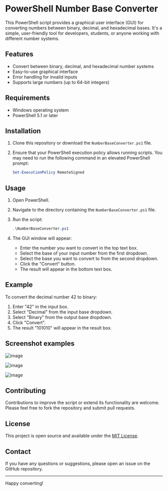 # PowerShell Number Base Converter

This PowerShell script provides a graphical user interface (GUI) for converting numbers between binary, decimal, and hexadecimal bases. It's a simple, user-friendly tool for developers, students, or anyone working with different number systems.

## Features

- Convert between binary, decimal, and hexadecimal number systems
- Easy-to-use graphical interface
- Error handling for invalid inputs
- Supports large numbers (up to 64-bit integers)

## Requirements

- Windows operating system
- PowerShell 5.1 or later

## Installation

1. Clone this repository or download the `NumberBaseConverter.ps1` file.
2. Ensure that your PowerShell execution policy allows running scripts. You may need to run the following command in an elevated PowerShell prompt:

   ```powershell
   Set-ExecutionPolicy RemoteSigned
   ```

## Usage

1. Open PowerShell.
2. Navigate to the directory containing the `NumberBaseConverter.ps1` file.
3. Run the script:

   ```powershell
   .\NumberBaseConverter.ps1
   ```

4. The GUI window will appear:
   - Enter the number you want to convert in the top text box.
   - Select the base of your input number from the first dropdown.
   - Select the base you want to convert to from the second dropdown.
   - Click the "Convert" button.
   - The result will appear in the bottom text box.

## Example

To convert the decimal number 42 to binary:
1. Enter "42" in the input box.
2. Select "Decimal" from the input base dropdown.
3. Select "Binary" from the output base dropdown.
4. Click "Convert".
5. The result "101010" will appear in the result box.

## Screenshot examples

![image](https://github.com/user-attachments/assets/fb0cbff8-9558-422e-a890-08e618ddc9b3)

![image](https://github.com/user-attachments/assets/87eb9555-5fb6-4792-88e9-affd6d268c47)

![image](https://github.com/user-attachments/assets/30d9f300-0235-4f00-a639-214a15a27c42)

## Contributing

Contributions to improve the script or extend its functionality are welcome. Please feel free to fork the repository and submit pull requests.

## License

This project is open source and available under the [MIT License](LICENSE).

## Contact

If you have any questions or suggestions, please open an issue on the GitHub repository.

---

Happy converting!
